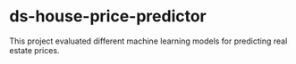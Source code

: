 # ds-house-price-predictor
This project evaluated different machine learning models for predicting real estate prices.
